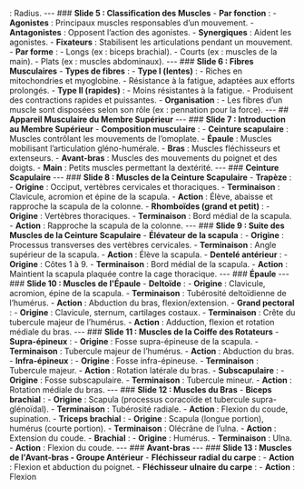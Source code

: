 : Radius. --- ### **Slide 5 : Classification des Muscles** - **Par fonction** : - **Agonistes** : Principaux muscles responsables d’un mouvement. - **Antagonistes** : Opposent l’action des agonistes. - **Synergiques** : Aident les agonistes. - **Fixateurs** : Stabilisent les articulations pendant un mouvement. - **Par forme** : - Longs (ex : biceps brachial). - Courts (ex : muscles de la main). - Plats (ex : muscles abdominaux). --- ### **Slide 6 : Fibres Musculaires** - **Types de fibres** : - **Type I (lentes)** : - Riches en mitochondries et myoglobine. - Résistance à la fatigue, adaptées aux efforts prolongés. - **Type II (rapides)** : - Moins résistantes à la fatigue. - Produisent des contractions rapides et puissantes. - **Organisation** : - Les fibres d’un muscle sont disposées selon son rôle (ex : pennation pour la force). --- ## **Appareil Musculaire du Membre Supérieur** --- ### **Slide 7 : Introduction au Membre Supérieur** - **Composition musculaire** : - **Ceinture scapulaire** : Muscles contrôlant les mouvements de l’omoplate. - **Épaule** : Muscles mobilisant l’articulation gléno-humérale. - **Bras** : Muscles fléchisseurs et extenseurs. - **Avant-bras** : Muscles des mouvements du poignet et des doigts. - **Main** : Petits muscles permettant la dextérité. --- ### **Ceinture Scapulaire** --- ### **Slide 8 : Muscles de la Ceinture Scapulaire** - **Trapèze** : - **Origine** : Occiput, vertèbres cervicales et thoraciques. - **Terminaison** : Clavicule, acromion et épine de la scapula. - **Action** : Élève, abaisse et rapproche la scapula de la colonne. - **Rhomboïdes (grand et petit)** : - **Origine** : Vertèbres thoraciques. - **Terminaison** : Bord médial de la scapula. - **Action** : Rapproche la scapula de la colonne. --- ### **Slide 9 : Suite des Muscles de la Ceinture Scapulaire** - **Élévateur de la scapula** : - **Origine** : Processus transverses des vertèbres cervicales. - **Terminaison** : Angle supérieur de la scapula. - **Action** : Élève la scapula. - **Dentelé antérieur** : - **Origine** : Côtes 1 à 9. - **Terminaison** : Bord médial de la scapula. - **Action** : Maintient la scapula plaquée contre la cage thoracique. --- ### **Épaule** --- ### **Slide 10 : Muscles de l'Épaule** - **Deltoïde** : - **Origine** : Clavicule, acromion, épine de la scapula. - **Terminaison** : Tubérosité deltoïdienne de l’humérus. - **Action** : Abduction du bras, flexion/extension. - **Grand pectoral** : - **Origine** : Clavicule, sternum, cartilages costaux. - **Terminaison** : Crête du tubercule majeur de l’humérus. - **Action** : Adduction, flexion et rotation médiale du bras. --- ### **Slide 11 : Muscles de la Coiffe des Rotateurs** - **Supra-épineux** : - **Origine** : Fosse supra-épineuse de la scapula. - **Terminaison** : Tubercule majeur de l’humérus. - **Action** : Abduction du bras. - **Infra-épineux** : - **Origine** : Fosse infra-épineuse. - **Terminaison** : Tubercule majeur. - **Action** : Rotation latérale du bras. - **Subscapulaire** : - **Origine** : Fosse subscapulaire. - **Terminaison** : Tubercule mineur. - **Action** : Rotation médiale du bras. --- ### **Slide 12 : Muscles du Bras** - **Biceps brachial** : - **Origine** : Scapula (processus coracoïde et tubercule supra-glénoïdal). - **Terminaison** : Tubérosité radiale. - **Action** : Flexion du coude, supination. - **Triceps brachial** : - **Origine** : Scapula (longue portion), humérus (courte portion). - **Terminaison** : Olécrâne de l’ulna. - **Action** : Extension du coude. - **Brachial** : - **Origine** : Humérus. - **Terminaison** : Ulna. - **Action** : Flexion du coude. --- ### **Avant-bras** --- ### **Slide 13 : Muscles de l'Avant-bras - Groupe Antérieur** - **Fléchisseur radial du carpe** : - **Action** : Flexion et abduction du poignet. - **Fléchisseur ulnaire du carpe** : - **Action** : Flexion